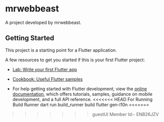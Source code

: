 # mrwebbeast

A project developed by mrwebbeast.

## Getting Started

This project is a starting point for a Flutter application.

A few resources to get you started if this is your first Flutter project:

- [Lab: Write your first Flutter app](https://docs.flutter.dev/get-started/codelab)
- [Cookbook: Useful Flutter samples](https://docs.flutter.dev/cookbook)

- For help getting started with Flutter development, view the
  [online documentation](https://docs.flutter.dev/), which offers tutorials,
  samples, guidance on mobile development, and a full API reference.
  <<<<<<< HEAD
For Running Build Runner
dart run build_runner build
flutter gen-l10n
=======
> > > > > > > guestUI
> > > > > > > Member Id:- ENB26JZV
